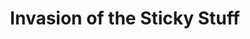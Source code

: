 ---
layout: other-video
permalink: /invasion-of-the-sticky-stuff
title: Invasion of the Sticky Stuff
video_number: 22
release_date: 1994-01-01
description: 
cast: 
video_info:
  - 
video_available: false
medium: puppets
old_cm_description: |
  A remake of the 1958 horror classic "The Blob" but with a totally different storyline about a guy who vows to turn into a blob after he dies if anybody invades his grave. I bought this slimy substance called "gak" and used it for this movie. It was fun devouring human figures with it.
james_old_star_rating: 2
james_old_number_rating: 6
---